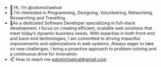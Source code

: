 - 👋 Hi, I’m @odomichaelval
- 👀 I’m interested in Programming, Designing, Volunteering, Networking, Researching and Travelling.
- 💞️As a dedicated Software Developer specializing in full-stack development, I focus on creating efficient, scalable web solutions that meet today’s dynamic business needs. With expertise in both front-end and back-end technologies, I am committed to driving impactful improvements and optimizations in web systems. Always eager to take on new challenges, I bring a proactive approach to problem-solving and a continuous drive for innovation.
- 📫 How to reach me odomichaelval@gmail.com

<!---
odomichaelval/odomichaelval is a ✨ special ✨ repository because its `README.md` (this file) appears on your GitHub profile.
You can click the Preview link to take a look at your changes.
--->
